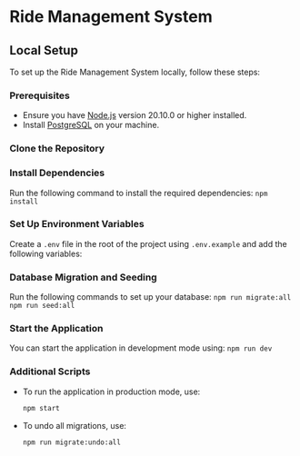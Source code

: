 # Ride Management System

## Local Setup

To set up the Ride Management System locally, follow these steps:

### Prerequisites

- Ensure you have [Node.js](https://nodejs.org/) version 20.10.0 or higher installed.
- Install [PostgreSQL](https://www.postgresql.org/download/) on your machine.

### Clone the Repository

### Install Dependencies

Run the following command to install the required dependencies:
`npm install`

### Set Up Environment Variables

Create a `.env` file in the root of the project using `.env.example` and add the following variables:

### Database Migration and Seeding

Run the following commands to set up your database:
`npm run migrate:all`
`npm run seed:all`

### Start the Application

You can start the application in development mode using:
`npm run dev`

### Additional Scripts

- To run the application in production mode, use:

  ```bash
  npm start
  ```

- To undo all migrations, use:
  ```bash
  npm run migrate:undo:all
  ```
